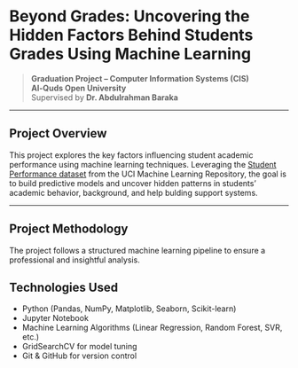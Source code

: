 # Beyond Grades: Uncovering the Hidden Factors Behind Students Grades Using Machine Learning

> **Graduation Project – Computer Information Systems (CIS)**  
> **Al-Quds Open University**  
> Supervised by **Dr. Abdulrahman Baraka**

---

## Project Overview

This project explores the key factors influencing student academic performance using machine learning techniques. Leveraging the [Student Performance dataset](https://archive.ics.uci.edu/dataset/320/student+performance) from the UCI Machine Learning Repository, the goal is to build predictive models and uncover hidden patterns in students’ academic behavior, background, and help bulding support systems.

---

## Project Methodology

The project follows a structured machine learning pipeline to ensure a professional and insightful analysis.


## Technologies Used

- Python (Pandas, NumPy, Matplotlib, Seaborn, Scikit-learn)
- Jupyter Notebook
- Machine Learning Algorithms (Linear Regression, Random Forest, SVR, etc.)
- GridSearchCV for model tuning
- Git & GitHub for version control

